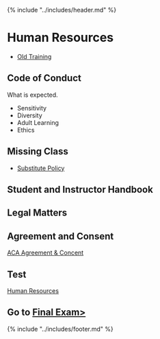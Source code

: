 {% include "../includes/header.md" %}

<!-- fixed titles
add embedded agreement signature. -->

# Human Resources

* [Old Training](https://training.austincodingacademy.com/)

## Code of Conduct
What is expected.
* Sensitivity
* Diversity
* Adult Learning
* Ethics

## Missing Class

* [Substitute Policy](https://docs.google.com/document/d/1bmL3VxDGjilIkEOsXOAHYvwMMvcFa-TsW_YYy3Qc6bE/edit)

## Student and Instructor Handbook

## Legal Matters

## Agreement and Consent

[ACA Agreement & Concent](https://docs.google.com/forms/d/e/1FAIpQLSfMIg2uGj2qMPUbljr8mposn0jS7JGBZu8Uu8pSVe94U-Nbag/viewform?usp=sf_link)

## Test

[Human Resources](https://docs.google.com/forms/d/e/1FAIpQLScyitlBW0Ot45bxYNCJ0p6pv5uKk6uOwksBKwX4TDWJez8jsA/viewform?usp=sf_link)

## Go to [Final Exam>](exams/finalExam.md)

{% include "../includes/footer.md" %}
